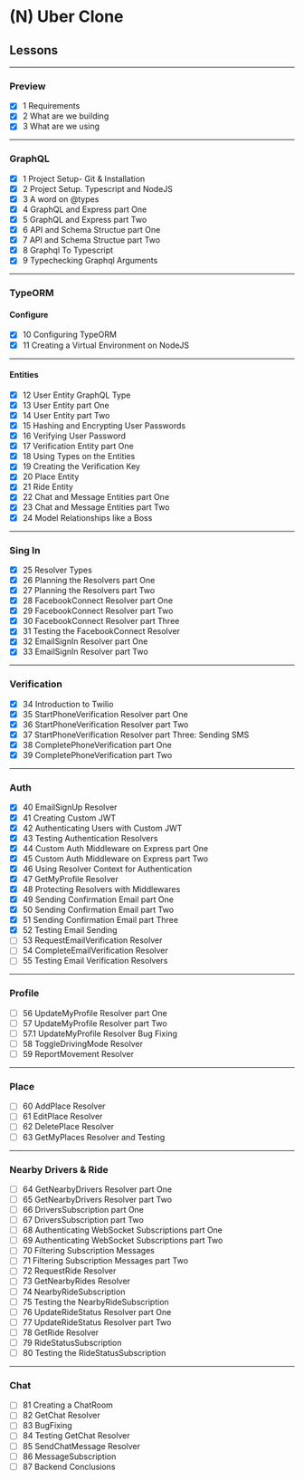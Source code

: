 # (N) Uber Clone

## Lessons

---

### Preview

- [x] 1 Requirements
- [x] 2 What are we building
- [x] 3 What are we using

---

### GraphQL

- [x] 1 Project Setup- Git & Installation
- [x] 2 Project Setup. Typescript and NodeJS
- [x] 3 A word on @types
- [x] 4 GraphQL and Express part One 
- [x] 5 GraphQL and Express part Two 
- [x] 6 API and Schema Structue part One 
- [x] 7 API and Schema Structue part Two 
- [x] 8 Graphql To Typescript 
- [x] 9 Typechecking Graphql Arguments 

---

### TypeORM

#### Configure

- [x] 10 Configuring TypeORM 
- [x] 11 Creating a Virtual Environment on NodeJS

---

#### Entities

- [x] 12 User Entity GraphQL Type 
- [x] 13 User Entity part One 
- [x] 14 User Entity part Two 
- [x] 15 Hashing and Encrypting User Passwords 
- [x] 16 Verifying User Password 
- [x] 17 Verification Entity part One 
- [x] 18 Using Types on the Entities 
- [x] 19 Creating the Verification Key 
- [x] 20 Place Entity 
- [x] 21 Ride Entity 
- [x] 22 Chat and Message Entities part One
- [x] 23 Chat and Message Entities part Two 
- [x] 24 Model Relationships like a Boss 

---

### Sing In

- [x] 25 Resolver Types 
- [x] 26 Planning the Resolvers part One 
- [x] 27 Planning the Resolvers part Two 
- [x] 28 FacebookConnect Resolver part One
- [x] 29 FacebookConnect Resolver part Two
- [x] 30 FacebookConnect Resolver part Three 
- [x] 31 Testing the FacebookConnect Resolver 
- [x] 32 EmailSignIn Resolver part One 
- [x] 33 EmailSignIn Resolver part Two 

---

### Verification

- [x] 34 Introduction to Twilio 
- [x] 35 StartPhoneVerification Resolver part One 
- [x] 36 StartPhoneVerification Resolver part Two 
- [x] 37 StartPhoneVerification Resolver part Three: Sending SMS 
- [x] 38 CompletePhoneVerification part One 
- [x] 39 CompletePhoneVerification part Two 

---

### Auth

- [x] 40 EmailSignUp Resolver
- [x] 41 Creating Custom JWT 
- [x] 42 Authenticating Users with Custom JWT 
- [x] 43 Testing Authentication Resolvers 
- [x] 44 Custom Auth Middleware on Express part One 
- [x] 45 Custom Auth Middleware on Express part Two 
- [x] 46 Using Resolver Context for Authentication 
- [x] 47 GetMyProfile Resolver 
- [x] 48 Protecting Resolvers with Middlewares 
- [x] 49 Sending Confirmation Email part One
- [x] 50 Sending Confirmation Email part Two 
- [x] 51 Sending Confirmation Email part Three
- [x] 52 Testing Email Sending 
- [ ] 53 RequestEmailVerification Resolver 
- [ ] 54 CompleteEmailVerification Resolver
- [ ] 55 Testing Email Verification Resolvers 

---

### Profile

- [ ] 56 UpdateMyProfile Resolver part One 
- [ ] 57 UpdateMyProfile Resolver part Two
- [ ] 57.1 UpdateMyProfile Resolver Bug Fixing 
- [ ] 58 ToggleDrivingMode Resolver 
- [ ] 59 ReportMovement Resolver 

---

### Place

- [ ] 60 AddPlace Resolver 
- [ ] 61 EditPlace Resolver 
- [ ] 62 DeletePlace Resolver 
- [ ] 63 GetMyPlaces Resolver and Testing 

---

### Nearby Drivers & Ride

- [ ] 64 GetNearbyDrivers Resolver part One 
- [ ] 65 GetNearbyDrivers Resolver part Two 
- [ ] 66 DriversSubscription part One 
- [ ] 67 DriversSubscription part Two 
- [ ] 68 Authenticating WebSocket Subscriptions part One
- [ ] 69 Authenticating WebSocket Subscriptions part Two 
- [ ] 70 Filtering Subscription Messages 
- [ ] 71 Filtering Subscription Messages part Two
- [ ] 72 RequestRide Resolver 
- [ ] 73 GetNearbyRides Resolver 
- [ ] 74 NearbyRideSubscription
- [ ] 75 Testing the NearbyRideSubscription 
- [ ] 76 UpdateRideStatus Resolver part One 
- [ ] 77 UpdateRideStatus Resolver part Two 
- [ ] 78 GetRide Resolver 
- [ ] 79 RideStatusSubscription 
- [ ] 80 Testing the RideStatusSubscription 

---

### Chat

- [ ] 81 Creating a ChatRoom 
- [ ] 82 GetChat Resolver 
- [ ] 83 BugFixing 
- [ ] 84 Testing GetChat Resolver
- [ ] 85 SendChatMessage Resolver 
- [ ] 86 MessageSubscription 
- [ ] 87 Backend Conclusions 